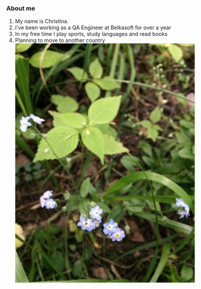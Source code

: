 ### About me

1. My name is       Christina. 
2. I've been working as a QA Engineer at Belkasoft for over a year
3. In my free time I play sports, study languages and read books 
4. Planning to move to another country
![Alt text](images\Photo.png?raw=true "Title")